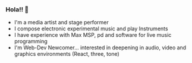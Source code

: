 ### Hola!! 👋

-  I'm a media artist and stage performer
-  I compose electronic experimental music and play Instruments
-  I have experience with Max MSP, pd and software for live music programming
-  I'm Web-Dev Newcomer... interested in deepening in audio, video and graphics environments (React, three, tone)

